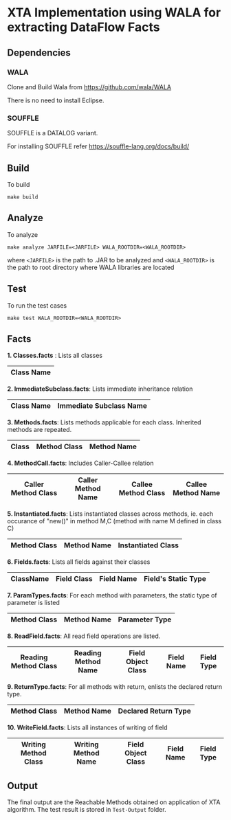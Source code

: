 # XTA Implementation using WALA for extracting DataFlow Facts


## Dependencies
### WALA
Clone and Build Wala from https://github.com/wala/WALA

There is no need to install Eclipse.


### SOUFFLE
SOUFFLE is a DATALOG variant.

For installing SOUFFLE refer https://souffle-lang.org/docs/build/


## Build

To build

```
make build
```


## Analyze

To analyze

```
make analyze JARFILE=<JARFILE> WALA_ROOTDIR=<WALA_ROOTDIR>
```
where `<JARFILE>` is the path to .JAR to be analyzed
and `<WALA_ROOTDIR>` is the path to root directory where WALA libraries are located


## Test
To run the test cases
```
make test WALA_ROOTDIR=<WALA_ROOTDIR>
```


## Facts

**1. Classes.facts** : Lists all classes

|Class Name|
|----------|

**2. ImmediateSubclass.facts**: Lists immediate inheritance relation
 
| Class Name | Immediate Subclass Name |
|------------|-------------------------|

**3. Methods.facts**: Lists methods applicable for each class. Inherited methods are repeated.

| Class | Method Class | Method Name |
|-------|--------------|-------------|

**4. MethodCall.facts**: Includes Caller-Callee relation

| Caller Method Class | Caller Method Name | Callee Method Class |  Callee Method Name |       
|-------------------|------------------|-------------------|-------------------------------|

**5. Instantiated.facts**: Lists instantiated classes across methods, ie. each occurance of "new()" in method M,C (method with name M defined in class C)

| Method Class |  Method Name | Instantiated Class |
|------------- |--------------|--------------------|


**6. Fields.facts**: Lists all fields against their classes


| ClassName | Field Class | Field Name |  Field's Static Type |
|-----------|-------------|------------|----------------------|

**7. ParamTypes.facts**: For each method with parameters, the static type of parameter is listed

| Method Class | Method Name | Parameter Type |
|--------------|-------------|----------------|


**8. ReadField.facts**: All read field operations are listed.

|Reading Method Class | Reading Method Name | Field Object Class | Field Name | Field Type |
|-------------------|-------------------|------------------|-----------|---------|

**9. ReturnType.facts**: For all methods with return, enlists the declared return type.
 
|Method Class | Method Name | Declared Return Type|
|-------------|-------------|---------------------|

**10. WriteField.facts**: Lists all instances of writing of field

|Writing Method Class | Writing Method Name  | Field Object Class | Field Name | Field Type
 ---------------------|----------------------|--------------------|----------------|-----------|







## Output
The final output are the Reachable Methods obtained on application of XTA algorithm. The test result is stored in 
`Test-Output` folder.








